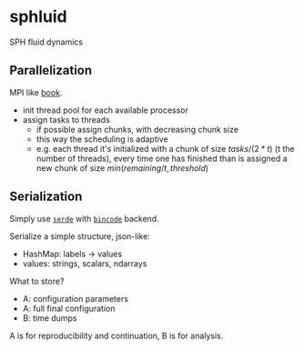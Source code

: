 # sphluid

SPH fluid dynamics

## Parallelization

MPI like [book](https://doc.rust-lang.org/book/ch16-00-concurrency.html).

- init thread pool for each available processor
- assign tasks to threads 
  - if possible assign chunks, with decreasing chunk size
  - this way the scheduling is adaptive
  - e.g. each thread it's initialized with a chunk of size $tasks / (2*t)$ (t
    the number of threads), every time one has finished than is assigned a new
    chunk of size $min(remaining / t, threshold)$

## Serialization

Simply use [`serde`](https://serde.rs/) with
[`bincode`](https://github.com/bincode-org/bincode#example) backend.

Serialize a simple structure, json-like:

- HashMap: labels -> values
- values: strings, scalars, ndarrays

What to store?

- A: configuration parameters
- A: full final configuration
- B: time dumps

A is for reproducibility and continuation, B is for analysis.
